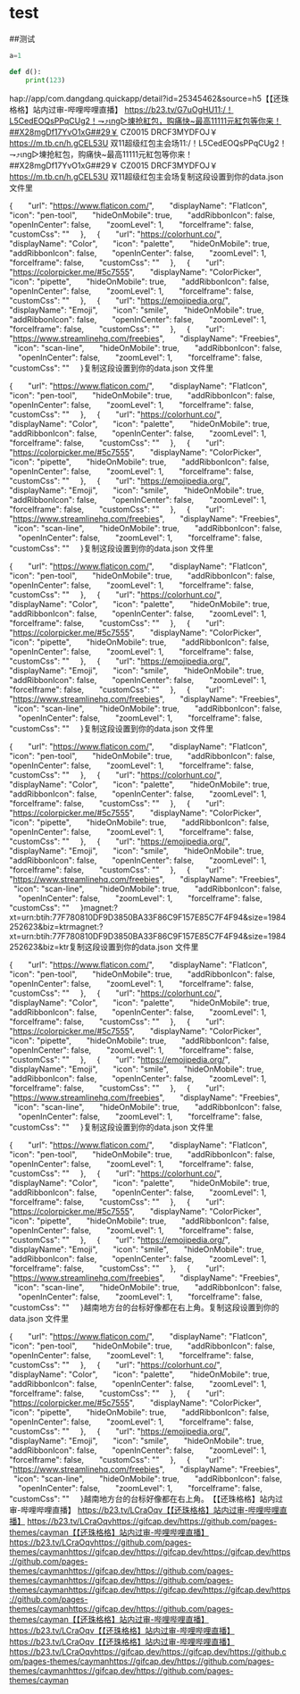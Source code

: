 # test

##测试

```python
a=1

def d():
    print(123)

```

hap://app/com.dangdang.quickapp/detail?id=25345462&source=h5【【还珠格格】站内过审-哔哩哔哩直播】 https://b23.tv/G7uOgHU11:/！L5CedEOQsPPqCUg2！⇁⤴️ιng▻埬抢紅包，购痛快~最高11111元紅包等你来！##X28mgDf17YvO1xG##29￥ CZ0015 DRCF3MYDFOJ￥ https://m.tb.cn/h.gCEL53U 双11超级红包主会场11:/！L5CedEOQsPPqCUg2！⇁⤴️ιng▻埬抢紅包，购痛快~最高11111元紅包等你来！##X28mgDf17YvO1xG##29￥ CZ0015 DRCF3MYDFOJ￥ https://m.tb.cn/h.gCEL53U 双11超级红包主会场复制这段设置到你的data.json 文件里

{
      "url": "https://www.flaticon.com/",
      "displayName": "FlatIcon",
      "icon": "pen-tool",
      "hideOnMobile": true,
      "addRibbonIcon": false,
      "openInCenter": false,
      "zoomLevel": 1,
      "forceIframe": false,
      "customCss": ""
    },
    {
      "url": "https://colorhunt.co/",
      "displayName": "Color",
      "icon": "palette",
      "hideOnMobile": true,
      "addRibbonIcon": false,
      "openInCenter": false,
      "zoomLevel": 1,
      "forceIframe": false,
      "customCss": ""
    },
    {
      "url": "https://colorpicker.me/#5c7555",
      "displayName": "ColorPicker",
      "icon": "pipette",
      "hideOnMobile": true,
      "addRibbonIcon": false,
      "openInCenter": false,
      "zoomLevel": 1,
      "forceIframe": false,
      "customCss": ""
    },
    {
      "url": "https://emojipedia.org/",
      "displayName": "Emoji",
      "icon": "smile",
      "hideOnMobile": true,
      "addRibbonIcon": false,
      "openInCenter": false,
      "zoomLevel": 1,
      "forceIframe": false,
      "customCss": ""
    },
    {
      "url": "https://www.streamlinehq.com/freebies",
      "displayName": "Freebies",
      "icon": "scan-line",
      "hideOnMobile": true,
      "addRibbonIcon": false,
      "openInCenter": false,
      "zoomLevel": 1,
      "forceIframe": false,
      "customCss": ""
    }复制这段设置到你的data.json 文件里

{
      "url": "https://www.flaticon.com/",
      "displayName": "FlatIcon",
      "icon": "pen-tool",
      "hideOnMobile": true,
      "addRibbonIcon": false,
      "openInCenter": false,
      "zoomLevel": 1,
      "forceIframe": false,
      "customCss": ""
    },
    {
      "url": "https://colorhunt.co/",
      "displayName": "Color",
      "icon": "palette",
      "hideOnMobile": true,
      "addRibbonIcon": false,
      "openInCenter": false,
      "zoomLevel": 1,
      "forceIframe": false,
      "customCss": ""
    },
    {
      "url": "https://colorpicker.me/#5c7555",
      "displayName": "ColorPicker",
      "icon": "pipette",
      "hideOnMobile": true,
      "addRibbonIcon": false,
      "openInCenter": false,
      "zoomLevel": 1,
      "forceIframe": false,
      "customCss": ""
    },
    {
      "url": "https://emojipedia.org/",
      "displayName": "Emoji",
      "icon": "smile",
      "hideOnMobile": true,
      "addRibbonIcon": false,
      "openInCenter": false,
      "zoomLevel": 1,
      "forceIframe": false,
      "customCss": ""
    },
    {
      "url": "https://www.streamlinehq.com/freebies",
      "displayName": "Freebies",
      "icon": "scan-line",
      "hideOnMobile": true,
      "addRibbonIcon": false,
      "openInCenter": false,
      "zoomLevel": 1,
      "forceIframe": false,
      "customCss": ""
    }复制这段设置到你的data.json 文件里

{
      "url": "https://www.flaticon.com/",
      "displayName": "FlatIcon",
      "icon": "pen-tool",
      "hideOnMobile": true,
      "addRibbonIcon": false,
      "openInCenter": false,
      "zoomLevel": 1,
      "forceIframe": false,
      "customCss": ""
    },
    {
      "url": "https://colorhunt.co/",
      "displayName": "Color",
      "icon": "palette",
      "hideOnMobile": true,
      "addRibbonIcon": false,
      "openInCenter": false,
      "zoomLevel": 1,
      "forceIframe": false,
      "customCss": ""
    },
    {
      "url": "https://colorpicker.me/#5c7555",
      "displayName": "ColorPicker",
      "icon": "pipette",
      "hideOnMobile": true,
      "addRibbonIcon": false,
      "openInCenter": false,
      "zoomLevel": 1,
      "forceIframe": false,
      "customCss": ""
    },
    {
      "url": "https://emojipedia.org/",
      "displayName": "Emoji",
      "icon": "smile",
      "hideOnMobile": true,
      "addRibbonIcon": false,
      "openInCenter": false,
      "zoomLevel": 1,
      "forceIframe": false,
      "customCss": ""
    },
    {
      "url": "https://www.streamlinehq.com/freebies",
      "displayName": "Freebies",
      "icon": "scan-line",
      "hideOnMobile": true,
      "addRibbonIcon": false,
      "openInCenter": false,
      "zoomLevel": 1,
      "forceIframe": false,
      "customCss": ""
    }复制这段设置到你的data.json 文件里

{
      "url": "https://www.flaticon.com/",
      "displayName": "FlatIcon",
      "icon": "pen-tool",
      "hideOnMobile": true,
      "addRibbonIcon": false,
      "openInCenter": false,
      "zoomLevel": 1,
      "forceIframe": false,
      "customCss": ""
    },
    {
      "url": "https://colorhunt.co/",
      "displayName": "Color",
      "icon": "palette",
      "hideOnMobile": true,
      "addRibbonIcon": false,
      "openInCenter": false,
      "zoomLevel": 1,
      "forceIframe": false,
      "customCss": ""
    },
    {
      "url": "https://colorpicker.me/#5c7555",
      "displayName": "ColorPicker",
      "icon": "pipette",
      "hideOnMobile": true,
      "addRibbonIcon": false,
      "openInCenter": false,
      "zoomLevel": 1,
      "forceIframe": false,
      "customCss": ""
    },
    {
      "url": "https://emojipedia.org/",
      "displayName": "Emoji",
      "icon": "smile",
      "hideOnMobile": true,
      "addRibbonIcon": false,
      "openInCenter": false,
      "zoomLevel": 1,
      "forceIframe": false,
      "customCss": ""
    },
    {
      "url": "https://www.streamlinehq.com/freebies",
      "displayName": "Freebies",
      "icon": "scan-line",
      "hideOnMobile": true,
      "addRibbonIcon": false,
      "openInCenter": false,
      "zoomLevel": 1,
      "forceIframe": false,
      "customCss": ""
    }magnet:?xt=urn:btih:77F780810DF9D3850BA33F86C9F157E85C7F4F94&size=1984252623&biz=ktrmagnet:?xt=urn:btih:77F780810DF9D3850BA33F86C9F157E85C7F4F94&size=1984252623&biz=ktr复制这段设置到你的data.json 文件里

{
      "url": "https://www.flaticon.com/",
      "displayName": "FlatIcon",
      "icon": "pen-tool",
      "hideOnMobile": true,
      "addRibbonIcon": false,
      "openInCenter": false,
      "zoomLevel": 1,
      "forceIframe": false,
      "customCss": ""
    },
    {
      "url": "https://colorhunt.co/",
      "displayName": "Color",
      "icon": "palette",
      "hideOnMobile": true,
      "addRibbonIcon": false,
      "openInCenter": false,
      "zoomLevel": 1,
      "forceIframe": false,
      "customCss": ""
    },
    {
      "url": "https://colorpicker.me/#5c7555",
      "displayName": "ColorPicker",
      "icon": "pipette",
      "hideOnMobile": true,
      "addRibbonIcon": false,
      "openInCenter": false,
      "zoomLevel": 1,
      "forceIframe": false,
      "customCss": ""
    },
    {
      "url": "https://emojipedia.org/",
      "displayName": "Emoji",
      "icon": "smile",
      "hideOnMobile": true,
      "addRibbonIcon": false,
      "openInCenter": false,
      "zoomLevel": 1,
      "forceIframe": false,
      "customCss": ""
    },
    {
      "url": "https://www.streamlinehq.com/freebies",
      "displayName": "Freebies",
      "icon": "scan-line",
      "hideOnMobile": true,
      "addRibbonIcon": false,
      "openInCenter": false,
      "zoomLevel": 1,
      "forceIframe": false,
      "customCss": ""
    }复制这段设置到你的data.json 文件里

{
      "url": "https://www.flaticon.com/",
      "displayName": "FlatIcon",
      "icon": "pen-tool",
      "hideOnMobile": true,
      "addRibbonIcon": false,
      "openInCenter": false,
      "zoomLevel": 1,
      "forceIframe": false,
      "customCss": ""
    },
    {
      "url": "https://colorhunt.co/",
      "displayName": "Color",
      "icon": "palette",
      "hideOnMobile": true,
      "addRibbonIcon": false,
      "openInCenter": false,
      "zoomLevel": 1,
      "forceIframe": false,
      "customCss": ""
    },
    {
      "url": "https://colorpicker.me/#5c7555",
      "displayName": "ColorPicker",
      "icon": "pipette",
      "hideOnMobile": true,
      "addRibbonIcon": false,
      "openInCenter": false,
      "zoomLevel": 1,
      "forceIframe": false,
      "customCss": ""
    },
    {
      "url": "https://emojipedia.org/",
      "displayName": "Emoji",
      "icon": "smile",
      "hideOnMobile": true,
      "addRibbonIcon": false,
      "openInCenter": false,
      "zoomLevel": 1,
      "forceIframe": false,
      "customCss": ""
    },
    {
      "url": "https://www.streamlinehq.com/freebies",
      "displayName": "Freebies",
      "icon": "scan-line",
      "hideOnMobile": true,
      "addRibbonIcon": false,
      "openInCenter": false,
      "zoomLevel": 1,
      "forceIframe": false,
      "customCss": ""
    }越南地方台的台标好像都在右上角。​复制这段设置到你的data.json 文件里

{
      "url": "https://www.flaticon.com/",
      "displayName": "FlatIcon",
      "icon": "pen-tool",
      "hideOnMobile": true,
      "addRibbonIcon": false,
      "openInCenter": false,
      "zoomLevel": 1,
      "forceIframe": false,
      "customCss": ""
    },
    {
      "url": "https://colorhunt.co/",
      "displayName": "Color",
      "icon": "palette",
      "hideOnMobile": true,
      "addRibbonIcon": false,
      "openInCenter": false,
      "zoomLevel": 1,
      "forceIframe": false,
      "customCss": ""
    },
    {
      "url": "https://colorpicker.me/#5c7555",
      "displayName": "ColorPicker",
      "icon": "pipette",
      "hideOnMobile": true,
      "addRibbonIcon": false,
      "openInCenter": false,
      "zoomLevel": 1,
      "forceIframe": false,
      "customCss": ""
    },
    {
      "url": "https://emojipedia.org/",
      "displayName": "Emoji",
      "icon": "smile",
      "hideOnMobile": true,
      "addRibbonIcon": false,
      "openInCenter": false,
      "zoomLevel": 1,
      "forceIframe": false,
      "customCss": ""
    },
    {
      "url": "https://www.streamlinehq.com/freebies",
      "displayName": "Freebies",
      "icon": "scan-line",
      "hideOnMobile": true,
      "addRibbonIcon": false,
      "openInCenter": false,
      "zoomLevel": 1,
      "forceIframe": false,
      "customCss": ""
    }越南地方台的台标好像都在右上角。​【【还珠格格】站内过审-哔哩哔哩直播】 https://b23.tv/LCraOqv【【还珠格格】站内过审-哔哩哔哩直播】 https://b23.tv/LCraOqvhttps://gifcap.dev/https://github.com/pages-themes/cayman【【还珠格格】站内过审-哔哩哔哩直播】 https://b23.tv/LCraOqvhttps://github.com/pages-themes/caymanhttps://gifcap.dev/https://gifcap.dev/https://gifcap.dev/https://github.com/pages-themes/caymanhttps://gifcap.dev/https://github.com/pages-themes/caymanhttps://gifcap.dev/https://github.com/pages-themes/caymanhttps://gifcap.dev/https://gifcap.dev/https://gifcap.dev/https://github.com/pages-themes/caymanhttps://gifcap.dev/https://github.com/pages-themes/cayman【【还珠格格】站内过审-哔哩哔哩直播】 https://b23.tv/LCraOqv【【还珠格格】站内过审-哔哩哔哩直播】 https://b23.tv/LCraOqv【【还珠格格】站内过审-哔哩哔哩直播】 https://b23.tv/LCraOqvhttps://gifcap.dev/https://gifcap.dev/https://github.com/pages-themes/caymanhttps://gifcap.dev/https://github.com/pages-themes/caymanhttps://gifcap.dev/https://github.com/pages-themes/cayman

